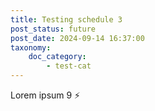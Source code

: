 ```yaml
---
title: Testing schedule 3
post_status: future
post_date: 2024-09-14 16:37:00
taxonomy:
    doc_category:
        - test-cat
---
```


Lorem ipsum 9 ⚡
